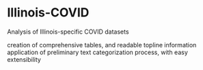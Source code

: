 # Illinois-COVID
Analysis of Illinois-specific COVID datasets


creation of comprehensive tables, and readable topline information
application of preliminary text categorization process, with easy extensibility